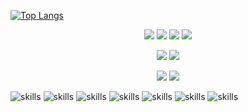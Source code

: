 [![Top Langs](https://github-readme-stats.vercel.app/api/top-langs/?username=akitaonrails&layout=compact&hide_border=true&theme=transparent&card_width=1080px&hide_title=true&text_color=ebebeb&langs_count=6)](https://github.com/anuraghazra/github-readme-stats)

<p align="center">
    <img src="https://skillicons.dev/icons?i=html"/>
    <img src="https://skillicons.dev/icons?i=css"/>
    <img src="https://skillicons.dev/icons?i=bootstrap"/>
    <img src="https://skillicons.dev/icons?i=tailwind"/>
</p>

<p align="center">
    <img src="https://skillicons.dev/icons?i=c"/>
    <img src="[https://skillicons.dev/icons?i=js](https://cdn.jsdelivr.net/gh/devicons/devicon/icons/javascript/javascript-original.svg)"/>
</p>

<p align="center">
    <img src="https://skillicons.dev/icons?i=ai"/>
    <img src="https://skillicons.dev/icons?i=ps"/>
</p>

![skills](https://skillicons.dev/icons?i=bash&theme=light)
![skills](https://skillicons.dev/icons?i=powershell&theme=light)
![skills](https://skillicons.dev/icons?i=linkedin&theme=light)
![skills](https://skillicons.dev/icons?i=react&theme=light)
![skills](https://skillicons.dev/icons?i=py&theme=light)
![skills](https://skillicons.dev/icons?i=vim&theme=dark)
![skills](https://skillicons.dev/icons?i=vscode&theme=light)
